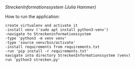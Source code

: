*StreckenInformationssystem (Julia Hammer)*

How to run the application:

    create virtualenv and activate it 
    -install venv ('sudo apt install python3-venv') 
    -navigate to Streckeninformationssystem
    -type 'python3 -m venv venv' 
    -type 'source venv/bin/activate'
    -install requirements from requirements.txt 
    -run 'pip install -r requirements.txt'
    navigate into directory StreckenInformationssystem (venv)
    run 'python3 strecken.py'